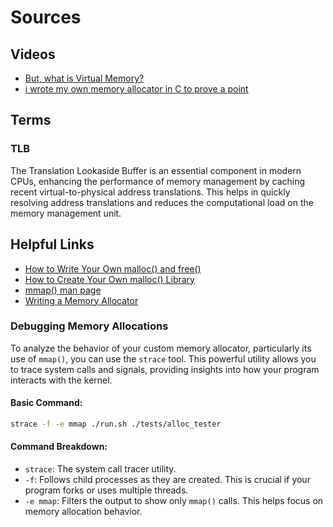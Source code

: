 # Sources

## Videos
- [But, what is Virtual Memory?](https://www.youtube.com/watch?v=A9WLYbE0p-I)
- [i wrote my own memory allocator in C to prove a point](https://www.youtube.com/watch?v=CulF4YQt6zA)

## Terms

### TLB

The Translation Lookaside Buffer is an essential component in modern CPUs, enhancing the performance of memory management by caching recent virtual-to-physical address translations. This helps in quickly resolving address translations and reduces the computational load on the memory management unit.

## Helpful Links

- [How to Write Your Own malloc() and free()](https://tharikasblogs.blogspot.com/p/how-to-write-your-own-malloc-and-free.html)
- [How to Create Your Own malloc() Library](https://medium.com/a-42-journey/how-to-create-your-own-malloc-library-b86fedd39b96)
- [mmap() man page](https://www.man7.org/linux/man-pages/man2/mmap.2.html)
- [Writing a Memory Allocator](http://dmitrysoshnikov.com/compilers/writing-a-memory-allocator/)

### Debugging Memory Allocations

To analyze the behavior of your custom memory allocator, particularly its use of `mmap()`, you can use the `strace` tool. This powerful utility allows you to trace system calls and signals, providing insights into how your program interacts with the kernel.

#### Basic Command:
```bash
strace -f -e mmap ./run.sh ./tests/alloc_tester
```

#### Command Breakdown:
- `strace`: The system call tracer utility.
- `-f`: Follows child processes as they are created. This is crucial if your program forks or uses multiple threads.
- `-e mmap`: Filters the output to show only `mmap()` calls. This helps focus on memory allocation behavior.

